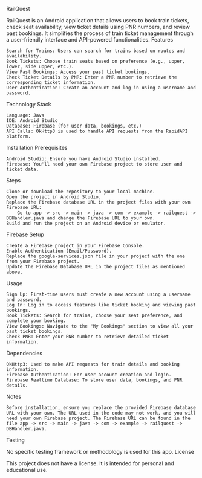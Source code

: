 RailQuest

RailQuest is an Android application that allows users to book train tickets, check seat availability, view ticket details using PNR numbers, and review past bookings. It simplifies the process of train ticket management through a user-friendly interface and API-powered functionalities.
Features

    Search for Trains: Users can search for trains based on routes and availability.
    Book Tickets: Choose train seats based on preference (e.g., upper, lower, side upper, etc.).
    View Past Bookings: Access your past ticket bookings.
    Check Ticket Details by PNR: Enter a PNR number to retrieve the corresponding ticket information.
    User Authentication: Create an account and log in using a username and password.

Technology Stack

    Language: Java
    IDE: Android Studio
    Database: Firebase (for user data, bookings, etc.)
    API Calls: OkHttp3 is used to handle API requests from the RapidAPI platform.

Installation
Prerequisites

    Android Studio: Ensure you have Android Studio installed.
    Firebase: You'll need your own Firebase project to store user and ticket data.

Steps

    Clone or download the repository to your local machine.
    Open the project in Android Studio.
    Replace the Firebase database URL in the project files with your own Firebase URL:
        Go to app -> src -> main -> java -> com -> example -> railquest -> DBHandler.java and change the Firebase URL to your own.
    Build and run the project on an Android device or emulator.

Firebase Setup

    Create a Firebase project in your Firebase Console.
    Enable Authentication (Email/Password).
    Replace the google-services.json file in your project with the one from your Firebase project.
    Update the Firebase Database URL in the project files as mentioned above.

Usage

    Sign Up: First-time users must create a new account using a username and password.
    Log In: Log in to access features like ticket booking and viewing past bookings.
    Book Tickets: Search for trains, choose your seat preference, and complete your booking.
    View Bookings: Navigate to the "My Bookings" section to view all your past ticket bookings.
    Check PNR: Enter your PNR number to retrieve detailed ticket information.

Dependencies

    OkHttp3: Used to make API requests for train details and booking information.
    Firebase Authentication: For user account creation and login.
    Firebase Realtime Database: To store user data, bookings, and PNR details.

Notes

    Before installation, ensure you replace the provided Firebase database URL with your own. The URL used in the code may not work, and you will need your own Firebase project. The Firebase URL can be found in the file app -> src -> main -> java -> com -> example -> railquest -> DBHandler.java.

Testing

No specific testing framework or methodology is used for this app.
License

This project does not have a license. It is intended for personal and educational use.
